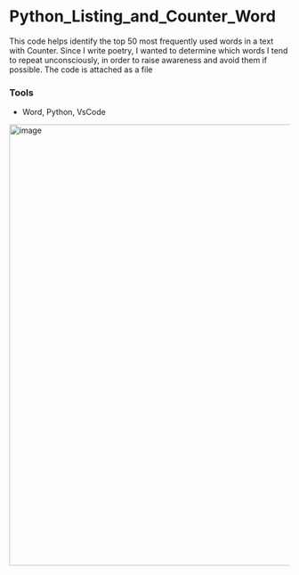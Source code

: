 # Python_Listing_and_Counter_Word
This code helps identify the top 50 most frequently used words in a text with Counter. Since I write poetry, I wanted to determine which words I tend to repeat unconsciously, in order to raise awareness and avoid them if possible. The code is attached as a file


### Tools
- Word, Python, VsCode


<img width="1133" height="792" alt="image" src="https://github.com/user-attachments/assets/888192ec-765b-4050-91fc-824ec8dbbd5d" />


